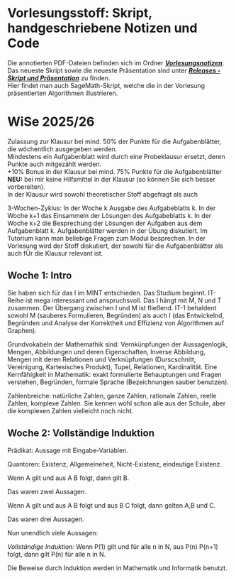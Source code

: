 # Vorlesungsstoff: Skript, handgeschriebene Notizen und Code 

Die annotierten PDF-Dateien befinden sich im Ordner [***Vorlesungsnotizen***](https://github.com/gaverkov/it1_diskrete_mathematik/tree/main/Vorlesungsnotizen). <br>
Das neueste Skript sowie die neueste Präsentation sind unter [***Releases - Skript und Präsentation***](https://github.com/gaverkov/it1_diskrete_mathematik/releases/tag/Latest) zu finden. <br>
Hier findet man auch SageMath-Skript, welche die in der Vorlesung präsentierten Algorithmen illustrieren. 

# WiSe 2025/26

Zulassung zur Klausur bei mind. 50% der Punkte für die Aufgabenblätter, die wöchentlich ausgegeben werden. <br>
Mindestens ein Aufgabenblatt wird durch eine Probeklausur ersetzt, deren Punkte auch mitgezählt werden. <br>
+10% Bonus in der Klausur bei mind. 75% Punkte für die Aufgabenblätter <br> 
**NEU:** bei mir keine Hilfsmittel in der Klausur (so können Sie sich besser vorbereiten). <br>
In der Klausur wird sowohl theoretischer Stoff abgefragt als auch 

3-Wochen-Zyklus: In der Woche k Ausgabe des Aufgabeblatts k. In der Woche k+1 das Einsammeln der Lösungen des Aufgabeblatts k. In der Woche k+2 die Besprechung der Lösungen der Aufgaben aus dem Aufgabenblatt k. Aufgabenblätter werden in der Übung diskutiert. Im Tutorium kann man beliebige Fragen zum Modul besprechen. In der Vorlesung wird der Stoff diskutiert, der sowohl für die Aufgabenblätter als auch fÜr die Klausur relevant ist. 


## Woche 1: Intro

Sie haben sich für das I im MINT entschieden. Das Studium beginnt. IT-Reihe ist mega interessant und anspruchsvoll. Das I hängt mit M, N und T zusammen. Der Übergang zwischen I und M ist fließend. IT-1 behaldent sowohl M (sauberes Formulieren, Begründen) als auch I (das Entwickelnd, Begründen und Analyse der Korrektheit und Effizienz von Algorithmen auf Graphen). 

Grundvokabeln der Mathemathik sind: Vernkünpfungen der Aussagenlogik, Mengen, Abbildungen und deren Eigenschaften, Inverse Abbildung, Mengen mit deren Relationen und Verknüpfungen (Durscschnitt, Vereinigung, Kartesisches Produkt), Tupel, Relationen, Kardinalität. Eine Kernfähigkeit in Mathematik: exakt formulierte Behauptungen und Fragen verstehen, Begründen, formale Sprache (Bezeichnungen sauber benutzen). 

Zahlenbreiche: natürliche Zahlen, ganze Zahlen, rationale Zahlen, reelle Zahlen, komplexe Zahlen. Sie kennen wohl schon alle aus der Schule, aber die komplexen Zahlen vielleicht noch nicht. 

## Woche 2: Vollständige Induktion 

Prädikat: Aussage mit Eingabe-Variablen. 

Quantoren: Existenz, Allgemeineheit, Nicht-Existenz, eindeutige Existenz. 

Wenn A gilt und aus A B folgt, dann gilt B. 

Das waren zwei Aussagen. 

Wenn A gilt und aus A B folgt und aus B C folgt, dann gelten A,B und C. 

Das waren drei Aussagen. 

Nun unendlich viele Aussagen: 

*Vollständige Induktion:* Wenn P(1) gilt und für alle n in N, aus P(n) P(n+1) folgt, dann gilt P(n) für alle n in N. 

Die Beweise durch Induktion werden in Mathematik und Informatik benutzt. 




